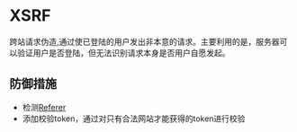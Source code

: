# XSRF

跨站请求伪造,通过使已登陆的用户发出非本意的请求。主要利用的是，服务器可以验证用户是否登陆，但无法识别请求本身是否用户自愿发起。

## 防御措施

- 检测[Referer](https://zh.wikipedia.org/wiki/HTTP%E5%8F%83%E7%85%A7%E4%BD%8D%E5%9D%80)
- 添加校验token，通过对只有合法网站才能获得的token进行校验